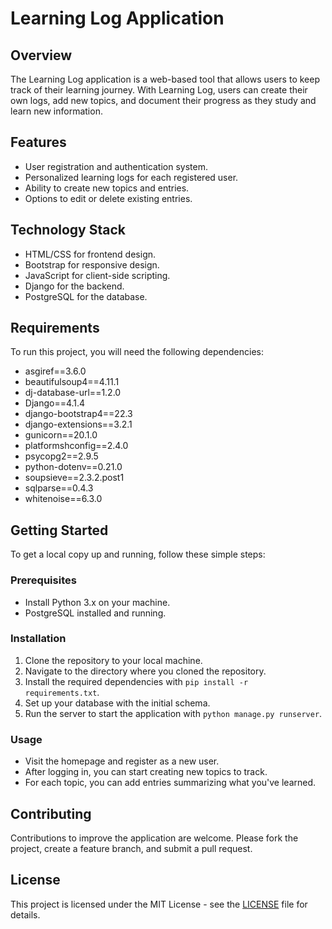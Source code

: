 # Learning Log Application

## Overview
The Learning Log application is a web-based tool that allows users to keep track of their learning journey. With Learning Log, users can create their own logs, add new topics, and document their progress as they study and learn new information.

## Features
- User registration and authentication system.
- Personalized learning logs for each registered user.
- Ability to create new topics and entries.
- Options to edit or delete existing entries.

## Technology Stack
- HTML/CSS for frontend design.
- Bootstrap for responsive design.
- JavaScript for client-side scripting.
- Django for the backend.
- PostgreSQL for the database.

## Requirements
To run this project, you will need the following dependencies:
- asgiref==3.6.0
- beautifulsoup4==4.11.1
- dj-database-url==1.2.0
- Django==4.1.4
- django-bootstrap4==22.3
- django-extensions==3.2.1
- gunicorn==20.1.0
- platformshconfig==2.4.0
- psycopg2==2.9.5
- python-dotenv==0.21.0
- soupsieve==2.3.2.post1
- sqlparse==0.4.3
- whitenoise==6.3.0

## Getting Started
To get a local copy up and running, follow these simple steps:

### Prerequisites
- Install Python 3.x on your machine.
- PostgreSQL installed and running.

### Installation
1. Clone the repository to your local machine.
2. Navigate to the directory where you cloned the repository.
3. Install the required dependencies with `pip install -r requirements.txt`.
4. Set up your database with the initial schema.
5. Run the server to start the application with `python manage.py runserver`.

### Usage
- Visit the homepage and register as a new user.
- After logging in, you can start creating new topics to track.
- For each topic, you can add entries summarizing what you've learned.

## Contributing
Contributions to improve the application are welcome. Please fork the project, create a feature branch, and submit a pull request.

## License
This project is licensed under the MIT License - see the [LICENSE](https://choosealicense.com/licenses/mit/) file for details.


